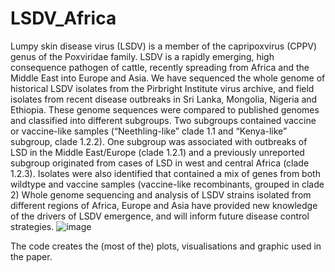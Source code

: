 # LSDV_Africa

Lumpy skin disease virus (LSDV) is a member of the capripoxvirus (CPPV) genus of the Poxviridae family.
LSDV is a rapidly emerging, high consequence pathogen of cattle, recently spreading from Africa and the Middle East into Europe and Asia. We have sequenced the whole genome of historical LSDV isolates from the Pirbright Institute virus archive, and field isolates from recent disease outbreaks in Sri Lanka, Mongolia, Nigeria and Ethiopia.
These genome sequences were compared to published genomes and classified into different subgroups. Two subgroups contained vaccine or vaccine-like samples (“Neethling-like” clade 1.1 and “Kenya-like” subgroup, clade 1.2.2).
One subgroup was associated with outbreaks of LSD in the Middle East/Europe (clade 1.2.1) and a previously unreported subgroup originated from cases of LSD in west and central Africa (clade 1.2.3).
Isolates were also identified that contained a mix of genes from both wildtype and vaccine samples (vaccine-like recombinants, grouped in clade 2)
Whole genome sequencing and analysis of LSDV strains isolated from different regions of Africa, Europe and Asia have provided new knowledge of the drivers of LSDV emergence, and will inform future disease control strategies. ![image](https://github.com/downingtim/LSDV_Africa/assets/12896905/3c81d72e-1049-4122-b708-41ecf4f6fe1c)

The code creates the (most of the) plots, visualisations and graphic used in the paper.
